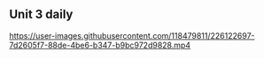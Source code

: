 ## Unit 3 daily



https://user-images.githubusercontent.com/118479811/226122697-7d2605f7-88de-4be6-b347-b9bc972d9828.mp4

